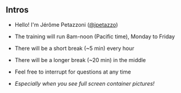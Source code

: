 ## Intros

- Hello! I'm Jérôme Petazzoni ([@jpetazzo](https://twitter.com/jpetazzo))

<!--
  - AJ Bowen ([@s0ulshake](https://twitter.com/s0ulshake), [EphemeraSearch](https://ephemerasearch.com/))
-->

- The training will run 8am-noon (Pacific time), Monday to Friday

- There will be a short break (\~5 min) every hour

- There will be a longer break (\~20 min) in the middle

- Feel free to interrupt for questions at any time

- *Especially when you see full screen container pictures!*
